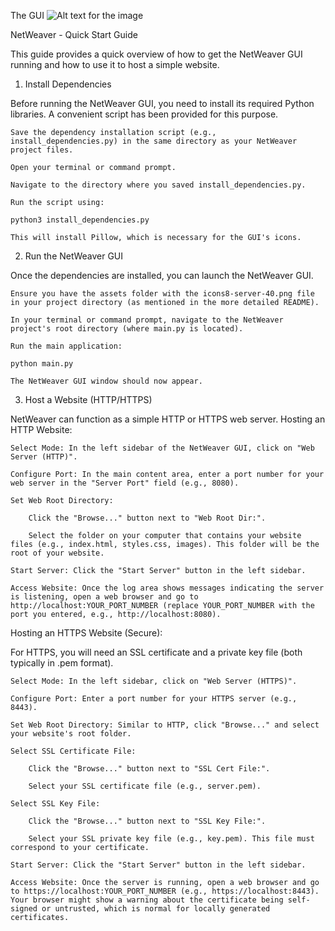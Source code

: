 The GUI
![Alt text for the image]()

NetWeaver - Quick Start Guide

This guide provides a quick overview of how to get the NetWeaver GUI running and how to use it to host a simple website.
1. Install Dependencies

Before running the NetWeaver GUI, you need to install its required Python libraries. A convenient script has been provided for this purpose.

    Save the dependency installation script (e.g., install_dependencies.py) in the same directory as your NetWeaver project files.

    Open your terminal or command prompt.

    Navigate to the directory where you saved install_dependencies.py.

    Run the script using:

    python3 install_dependencies.py

    This will install Pillow, which is necessary for the GUI's icons.

2. Run the NetWeaver GUI

Once the dependencies are installed, you can launch the NetWeaver GUI.

    Ensure you have the assets folder with the icons8-server-40.png file in your project directory (as mentioned in the more detailed README).

    In your terminal or command prompt, navigate to the NetWeaver project's root directory (where main.py is located).

    Run the main application:

    python main.py

    The NetWeaver GUI window should now appear.

3. Host a Website (HTTP/HTTPS)

NetWeaver can function as a simple HTTP or HTTPS web server.
Hosting an HTTP Website:

    Select Mode: In the left sidebar of the NetWeaver GUI, click on "Web Server (HTTP)".

    Configure Port: In the main content area, enter a port number for your web server in the "Server Port" field (e.g., 8080).

    Set Web Root Directory:

        Click the "Browse..." button next to "Web Root Dir:".

        Select the folder on your computer that contains your website files (e.g., index.html, styles.css, images). This folder will be the root of your website.

    Start Server: Click the "Start Server" button in the left sidebar.

    Access Website: Once the log area shows messages indicating the server is listening, open a web browser and go to http://localhost:YOUR_PORT_NUMBER (replace YOUR_PORT_NUMBER with the port you entered, e.g., http://localhost:8080).

Hosting an HTTPS Website (Secure):

For HTTPS, you will need an SSL certificate and a private key file (both typically in .pem format).

    Select Mode: In the left sidebar, click on "Web Server (HTTPS)".

    Configure Port: Enter a port number for your HTTPS server (e.g., 8443).

    Set Web Root Directory: Similar to HTTP, click "Browse..." and select your website's root folder.

    Select SSL Certificate File:

        Click the "Browse..." button next to "SSL Cert File:".

        Select your SSL certificate file (e.g., server.pem).

    Select SSL Key File:

        Click the "Browse..." button next to "SSL Key File:".

        Select your SSL private key file (e.g., key.pem). This file must correspond to your certificate.

    Start Server: Click the "Start Server" button in the left sidebar.

    Access Website: Once the server is running, open a web browser and go to https://localhost:YOUR_PORT_NUMBER (e.g., https://localhost:8443). Your browser might show a warning about the certificate being self-signed or untrusted, which is normal for locally generated certificates.
